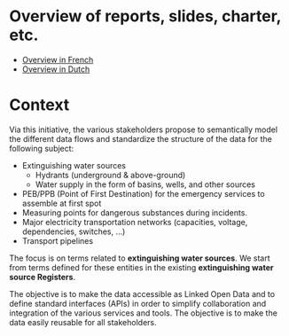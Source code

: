 # Overview of reports, slides, charter, etc.
- [Overview in French](https://github.com/belgif/thematic/blob/master/hydrants/index_fr.html)
- [Overview in Dutch](https://github.com/belgif/thematic/blob/master/hydrants/index_nl.html)

# Context
Via this initiative, the various stakeholders propose to semantically model the different data flows and standardize the structure of the data for the following subject:
-	Extinguishing water sources
    -	Hydrants (underground & above-ground)
    -	Water supply in the form of basins, wells, and other sources
-	PEB/PPB (Point of First Destination) for the emergency services to assemble at first spot
-	Measuring points for dangerous substances during incidents. 
-	Major electricity transportation networks (capacities, voltage, dependencies, switches, …)
-	Transport pipelines

The focus is on terms related to __extinguishing water sources__. We start from terms defined for these entities in the existing __extinguishing water source Registers__.

The objective is to make the data accessible as Linked Open Data and to define standard interfaces (APIs) in order to simplify collaboration and integration of the various services and tools. The objective is to make the data easily reusable for all stakeholders.

